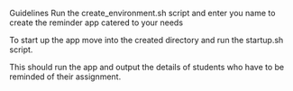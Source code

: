 Guidelines
Run the create_environment.sh script and enter you name to create the reminder app catered to your needs

To start up the app move into the created directory and run the startup.sh script.

This should run the app and output the details of students who have to be reminded of their assignment.
